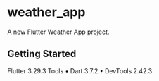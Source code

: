 # weather_app

A new Flutter Weather App project.

## Getting Started

Flutter 3.29.3 
Tools • Dart 3.7.2 • DevTools 2.42.3
